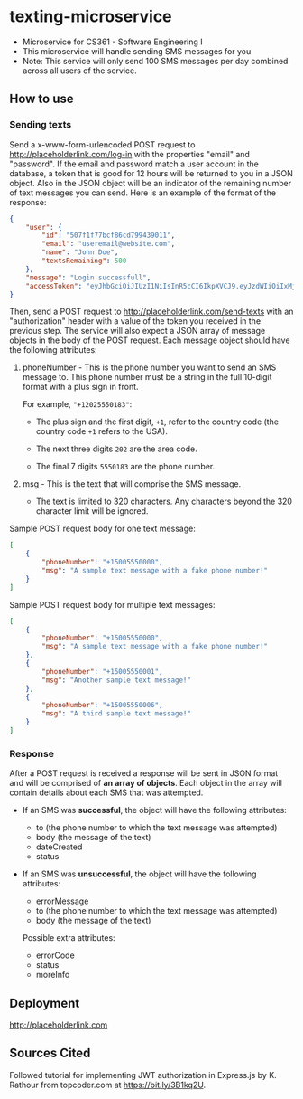 # texting-microservice

-   Microservice for CS361 - Software Engineering I
-   This microservice will handle sending SMS messages for you
-   Note: This service will only send 100 SMS messages per day combined across all users of the service.

## How to use

### Sending texts

Send a x-www-form-urlencoded POST request to http://placeholderlink.com/log-in with the properties "email" and "password". If the email and password match a user account in the database, a token that is good for 12 hours will be returned to you in a JSON object. Also in the JSON object will be an indicator of the remaining number of text messages you can send. Here is an example of the format of the response:

```json
{
    "user": {
        "id": "507f1f77bcf86cd799439011",
        "email": "useremail@website.com",
        "name": "John Doe",
        "textsRemaining": 500
    },
    "message": "Login successfull",
    "accessToken": "eyJhbGciOiJIUzI1NiIsInR5cCI6IkpXVCJ9.eyJzdWIiOiIxMjM0NTY3ODkwIiwibmFtZSI6IkpvaG4gRG9lIiwiaWF0IjoxNTE2MjM5MDIyfQ.SflKxwRJSMeKKF2QT4fwpMeJf36POk6yJV_adQssw5c"
}
```

Then, send a POST request to http://placeholderlink.com/send-texts with an "authorization" header with a value of the token you received in the previous step. The service will also expect a JSON array of message objects in the body of the POST request. Each message object should have the following attributes:

1. phoneNumber - This is the phone number you want to send an SMS message to. This phone number must be a string in the full 10-digit format with a plus sign in front.

    For example, `"+12025550183"`:

    - The plus sign and the first digit, `+1`, refer to the country code (the country code `+1` refers to the USA).

    - The next three digits `202` are the area code.

    - The final 7 digits `5550183` are the phone number.

2. msg - This is the text that will comprise the SMS message.

    - The text is limited to 320 characters. Any characters beyond the 320 character limit will be ignored.

Sample POST request body for one text message:

```json
[
    {
        "phoneNumber": "+15005550000",
        "msg": "A sample text message with a fake phone number!"
    }
]
```

Sample POST request body for multiple text messages:

```json
[
    {
        "phoneNumber": "+15005550000",
        "msg": "A sample text message with a fake phone number!"
    },
    {
        "phoneNumber": "+15005550001",
        "msg": "Another sample text message!"
    },
    {
        "phoneNumber": "+15005550006",
        "msg": "A third sample text message!"
    }
]
```

### Response

After a POST request is received a response will be sent in JSON format and will be comprised of **an array of objects**. Each object in the array will contain details about each SMS that was attempted.

-   If an SMS was **successful**, the object will have the following attributes:

    -   to (the phone number to which the text message was attempted)
    -   body (the message of the text)
    -   dateCreated
    -   status

-   If an SMS was **unsuccessful**, the object will have the following attributes:

    -   errorMessage
    -   to (the phone number to which the text message was attempted)
    -   body (the message of the text)

    Possible extra attributes:

    -   errorCode
    -   status
    -   moreInfo

## Deployment

http://placeholderlink.com

## Sources Cited

Followed tutorial for implementing JWT authorization in Express.js by K. Rathour from topcoder.com at https://bit.ly/3B1kq2U.
